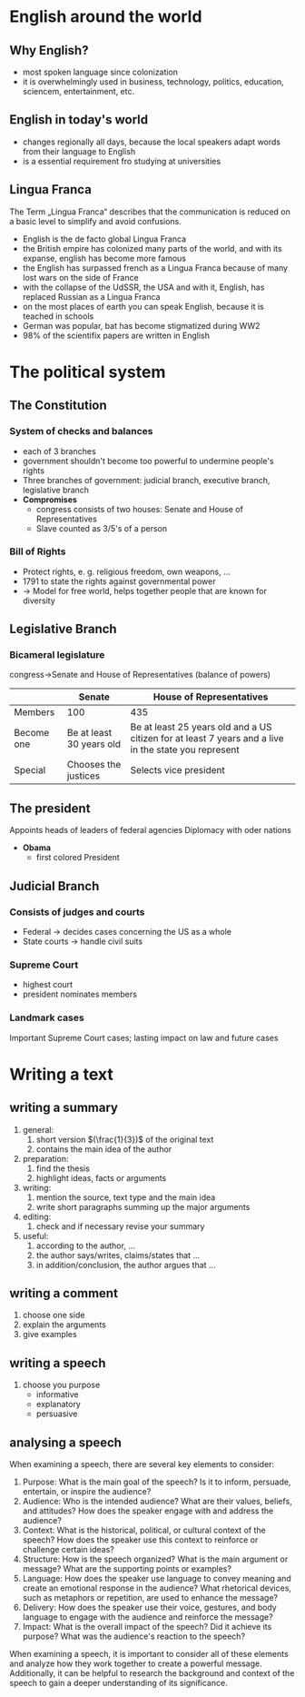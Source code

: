 # English around the world

## Why English?

- most spoken language since colonization
- it is overwhelmingly used in business, technology, politics, education, sciencem, entertainment, etc.

## English in today's world

- changes regionally all days, because the local speakers adapt words from their language to English
- is a essential requirement fro studying at universities

## Lingua Franca

The Term „Lingua Franca“ describes that the communication is reduced on a basic level to simplify and avoid confusions.

* English is the de facto global Lingua Franca 
* the British empire has colonized many parts of the world, and with its expanse, english has become more famous
* the English has surpassed french as a Lingua Franca because of many lost wars on the side of France
* with the collapse of the UdSSR, the USA and with it, English, has replaced Russian as a Lingua Franca
* on the most places of earth you can speak English, because it is teached in schools
* German was popular, bat has become stigmatized during WW2
* 98% of the scientifix papers are written in English

# The political system

## The Constitution

### System of checks and balances

- each of 3 branches 
- government shouldn't become too powerful to undermine people's rights
- Three branches of government: judicial branch, executive branch, legislative branch
- **Compromises**
	- congress consists of two houses: Senate and House of Representatives
	- Slave counted as 3/5's of a person

### Bill of Rights

- Protect rights, e. g. religious freedom, own weapons, ...
- 1791 to state the rights against governmental power
- → Model for free world, helps together people that are known for diversity

## Legislative Branch

### Bicameral legislature

congress→Senate and House of Representatives (balance of powers)

| |Senate|House of Representatives|
|-|-|-|
|Members|100|435|
|Become one|Be at least 30 years old|Be at least 25 years old and a US citizen for at least 7 years and a live in the state you represent|
|Special|Chooses the justices|Selects vice president|

## The president

Appoints heads of leaders of federal agencies
Diplomacy with oder nations

- **Obama**
	- first colored President

## Judicial Branch

### Consists of judges and courts

- Federal → decides cases concerning the US as a whole
- State courts → handle civil suits

### Supreme Court

- highest court
- president nominates members

### Landmark cases

Important Supreme Court cases; lasting impact on law and future cases

# Writing a text

## writing a summary

1. general:
	1. short version $(\frac{1}{3})$ of the original text
	2. contains the main idea of the author
2. preparation:
	1. find the thesis
	2. highlight ideas, facts or arguments
3. writing:
	1. mention the source, text type and the main idea
	2. write short paragraphs summing up the major arguments
4. editing:
	1. check and if necessary revise your summary
5. useful:
	1. according to the author, ...
	2. the author says/writes, claims/states that ...
	3. in addition/conclusion, the author argues that ...

## writing a comment

1. choose one side
2. explain the arguments
3. give examples

## writing a speech

1. choose you purpose
	- informative
	- explanatory
	- persuasive

## analysing a speech

When examining a speech, there are several key elements to consider:
1.  Purpose: What is the main goal of the speech? Is it to inform, persuade, entertain, or inspire the audience?
2.  Audience: Who is the intended audience? What are their values, beliefs, and attitudes? How does the speaker engage with and address the audience?
3.  Context: What is the historical, political, or cultural context of the speech? How does the speaker use this context to reinforce or challenge certain ideas?
4.  Structure: How is the speech organized? What is the main argument or message? What are the supporting points or examples?
5.  Language: How does the speaker use language to convey meaning and create an emotional response in the audience? What rhetorical devices, such as metaphors or repetition, are used to enhance the message?
6.  Delivery: How does the speaker use their voice, gestures, and body language to engage with the audience and reinforce the message?
7.  Impact: What is the overall impact of the speech? Did it achieve its purpose? What was the audience's reaction to the speech?

When examining a speech, it is important to consider all of these elements and analyze how they work together to create a powerful message. Additionally, it can be helpful to research the background and context of the speech to gain a deeper understanding of its significance.